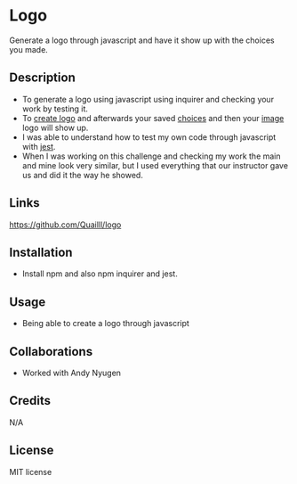 # Logo
Generate a logo through javascript and have it show up with the choices you made.
## Description

- To generate a logo using javascript using inquirer and checking your work by testing it. 
- To [create logo](./images/logo.png) and afterwards your saved [choices](./images/logosaves.png) and then your [image](./images/actuallogo.png) logo will show up.
- I was able to understand how to test my own code through javascript with [jest](./images/testcode.png).
- When I was working on this challenge and checking my work the main and mine look very similar, but I used everything that our instructor gave us and did it the way he showed. 
## Links
https://github.com/Quailll/logo

## Installation
- Install npm and also npm inquirer and jest.


## Usage
- Being able to create a logo through javascript 

## Collaborations
- Worked with Andy Nyugen
## Credits

N/A

## License

MIT license